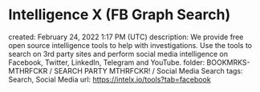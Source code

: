 # Intelligence X (FB Graph Search)

created: February 24, 2022 1:17 PM (UTC)
description: We provide free open source intelligence tools to help with investigations. Use the tools to search on 3rd party sites and perform social media intelligence on Facebook, Twitter, LinkedIn, Telegram and YouTube.
folder: BOOKMRKS-MTHRFCKR / SEARCH PARTY MTHRFCKR! / Social Media Search
tags: Search, Social Media
url: https://intelx.io/tools?tab=facebook